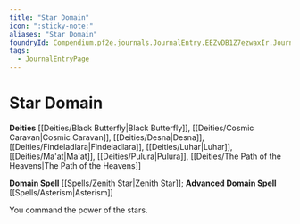 ```yaml
---
title: "Star Domain"
icon: ":sticky-note:"
aliases: "Star Domain"
foundryId: Compendium.pf2e.journals.JournalEntry.EEZvDB1Z7ezwaxIr.JournalEntryPage.6bDpXy7pQdGrd2og
tags:
  - JournalEntryPage
---
```


# Star Domain
**Deities** [[Deities/Black Butterfly|Black Butterfly]], [[Deities/Cosmic Caravan|Cosmic Caravan]], [[Deities/Desna|Desna]], [[Deities/Findeladlara|Findeladlara]], [[Deities/Luhar|Luhar]], [[Deities/Ma'at|Ma'at]], [[Deities/Pulura|Pulura]], [[Deities/The Path of the Heavens|The Path of the Heavens]]

**Domain Spell** [[Spells/Zenith Star|Zenith Star]]; **Advanced Domain Spell** [[Spells/Asterism|Asterism]]

You command the power of the stars.